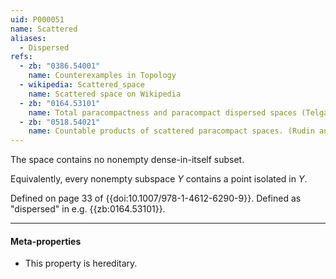 ```yaml
---
uid: P000051
name: Scattered
aliases:
  - Dispersed
refs:
  - zb: "0386.54001"
    name: Counterexamples in Topology
  - wikipedia: Scattered_space
    name: Scattered space on Wikipedia
  - zb: "0164.53101"
    name: Total paracompactness and paracompact dispersed spaces (Telgársky)
  - zb: "0518.54021"
    name: Countable products of scattered paracompact spaces. (Rudin and Watson)
---
```


The space contains no nonempty dense-in-itself subset.

Equivalently, every nonempty subspace $Y$ contains a point isolated in $Y$.

Defined on page 33 of {{doi:10.1007/978-1-4612-6290-9}}.
Defined as "dispersed" in e.g. {{zb:0164.53101}}.

----
#### Meta-properties

- This property is hereditary.
